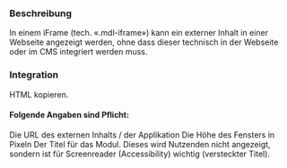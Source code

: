 ### Beschreibung
In einem iFrame (tech. «.mdl-iframe») kann ein externer Inhalt in einer Webseite angezeigt werden, ohne dass dieser technisch in der Webseite oder im CMS integriert werden muss.
 
 
### Integration
HTML kopieren.
 
#### Folgende Angaben sind Pflicht:
Die URL des externen Inhalts / der Applikation
Die Höhe des Fensters in Pixeln
Der Titel für das Modul. Dieses wird Nutzenden nicht angezeigt, sondern ist für Screenreader (Accessibility) wichtig (versteckter Titel).
 
 


